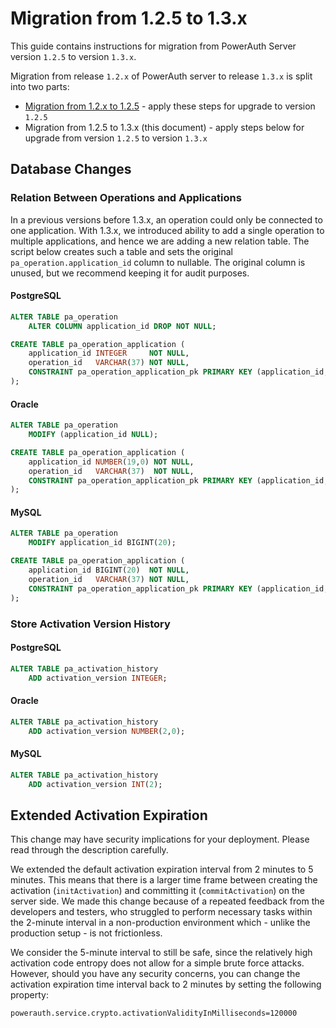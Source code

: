 # Migration from 1.2.5 to 1.3.x

This guide contains instructions for migration from PowerAuth Server version `1.2.5` to version `1.3.x`.

Migration from release `1.2.x` of PowerAuth server to release `1.3.x` is split into two parts:

- [Migration from 1.2.x to 1.2.5](./PowerAuth-Server-1.2.5.md) - apply these steps for upgrade to version `1.2.5`
- Migration from 1.2.5 to 1.3.x (this document) - apply steps below for upgrade from version `1.2.5` to version `1.3.x`

## Database Changes

### Relation Between Operations and Applications

In a previous versions before 1.3.x, an operation could only be connected to one application. With 1.3.x, we introduced ability to add a single operation to multiple applications, and hence we are adding a new relation table. The script below creates such a table and sets the original `pa_operation.application_id` column to nullable. The original column is unused, but we recommend keeping it for audit purposes.   

#### PostgreSQL

```sql
ALTER TABLE pa_operation
    ALTER COLUMN application_id DROP NOT NULL;

CREATE TABLE pa_operation_application (
    application_id INTEGER     NOT NULL,
    operation_id   VARCHAR(37) NOT NULL,
    CONSTRAINT pa_operation_application_pk PRIMARY KEY (application_id, operation_id)
);
```

#### Oracle

```sql
ALTER TABLE pa_operation
    MODIFY (application_id NULL);

CREATE TABLE pa_operation_application (
    application_id NUMBER(19,0) NOT NULL,
    operation_id   VARCHAR(37)  NOT NULL,
    CONSTRAINT pa_operation_application_pk PRIMARY KEY (application_id, operation_id)
);
```

#### MySQL

```sql
ALTER TABLE pa_operation
    MODIFY application_id BIGINT(20);

CREATE TABLE pa_operation_application (
    application_id BIGINT(20)  NOT NULL,
    operation_id   VARCHAR(37) NOT NULL,
    CONSTRAINT pa_operation_application_pk PRIMARY KEY (application_id, operation_id)
);
```

### Store Activation Version History

#### PostgreSQL

```sql
ALTER TABLE pa_activation_history
    ADD activation_version INTEGER;
```

#### Oracle

```sql
ALTER TABLE pa_activation_history
    ADD activation_version NUMBER(2,0);
```

#### MySQL

```sql
ALTER TABLE pa_activation_history
    ADD activation_version INT(2);
```

## Extended Activation Expiration

<!-- begin box warning -->
This change may have security implications for your deployment. Please read through the description carefully.
<!-- end -->

We extended the default activation expiration interval from 2 minutes to 5 minutes. This means that there is a larger time frame between creating the activation (`initActivation`) and committing it (`commitActivation`) on the server side. We made this change because of a repeated feedback from the developers and testers, who struggled to perform necessary tasks within the 2-minute interval in a non-production environment which - unlike the production setup - is not frictionless.

We consider the 5-minute interval to still be safe, since the relatively high activation code entropy does not allow for a simple brute force attacks. However, should you have any security concerns, you can change the activation expiration time interval back to 2 minutes by setting the following property:

```
powerauth.service.crypto.activationValidityInMilliseconds=120000
```
